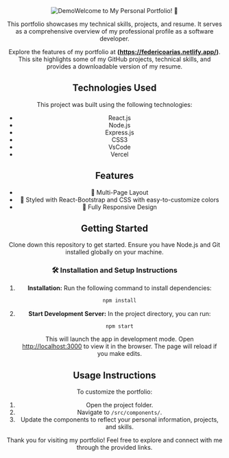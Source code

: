 <div align="center">
  <img alt="Demo" src="/portfolio.png />
</div>


## Welcome to My Personal Portfolio! 🚀

This portfolio showcases my technical skills, projects, and resume. It serves as a comprehensive overview of my professional profile as a software developer.
  
Explore the features of my portfolio at **(https://federicoarias.netlify.app/)**. This site highlights some of my GitHub projects, technical skills, and provides a downloadable version of my resume.

## Technologies Used

This project was built using the following technologies:
- React.js
- Node.js
- Express.js
- CSS3
- VsCode
- Vercel

## Features

- 📖 Multi-Page Layout
- 🎨 Styled with React-Bootstrap and CSS with easy-to-customize colors
- 📱 Fully Responsive Design

## Getting Started

Clone down this repository to get started. Ensure you have Node.js and Git installed globally on your machine.

### 🛠 Installation and Setup Instructions

1. **Installation:** Run the following command to install dependencies:
   ```bash
   npm install
   ```

2. **Start Development Server:**
   In the project directory, you can run:
   ```bash
   npm start
   ```
   This will launch the app in development mode. Open [http://localhost:3000](http://localhost:3000) to view it in the browser. The page will reload if you make edits.

## Usage Instructions

To customize the portfolio:
1. Open the project folder.
2. Navigate to `/src/components/`.
3. Update the components to reflect your personal information, projects, and skills.

Thank you for visiting my portfolio! Feel free to explore and connect with me through the provided links.

